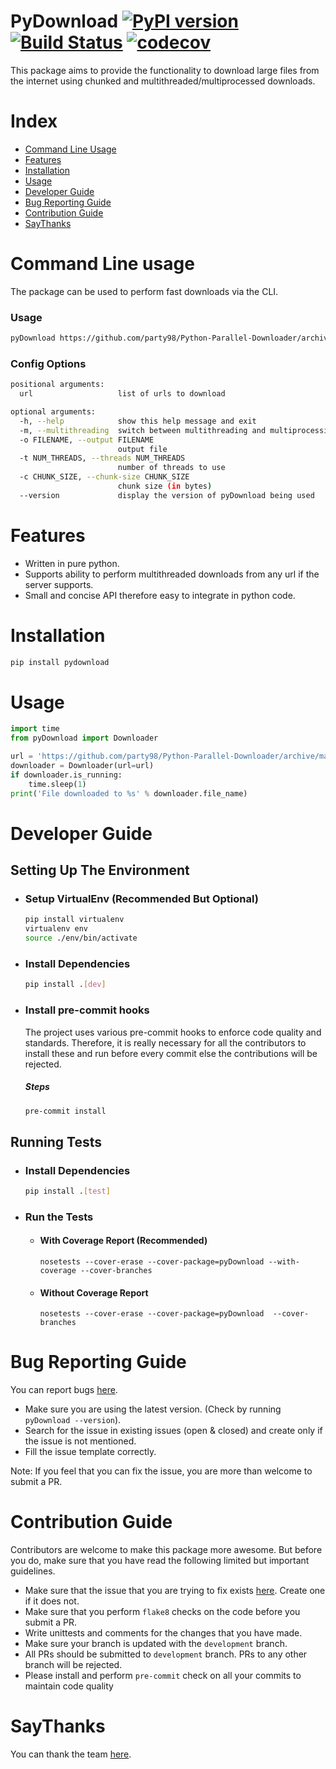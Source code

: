# PyDownload [![PyPI version](https://badge.fury.io/py/pyDownload.svg)](https://badge.fury.io/py/pyDownload) [![Build Status](https://travis-ci.org/party98/pyDownload.svg?branch=development)](https://travis-ci.org/party98/pyDownload) [![codecov](https://codecov.io/gh/party98/pyDownload/branch/development/graph/badge.svg)](https://codecov.io/gh/party98/pyDownload)

This package aims to provide the functionality to download large files from the internet using chunked and multithreaded/multiprocessed downloads.

# Index
 - [Command Line Usage](#command-line-usage)
 - [Features](#features)
 - [Installation](#installation)
 - [Usage](#usage)
 - [Developer Guide](#developer-guide)
 - [Bug Reporting Guide](#bug-reporting-guide)
 - [Contribution Guide](#contribution-guide)
 - [SayThanks](#saythanks)

# Command Line usage

The package can be used to perform fast downloads via the CLI.

### Usage

```bash
pyDownload https://github.com/party98/Python-Parallel-Downloader/archive/master.zip
```

### Config Options
```bash
positional arguments:
  url                   list of urls to download

optional arguments:
  -h, --help            show this help message and exit
  -m, --multithreading  switch between multithreading and multiprocessing
  -o FILENAME, --output FILENAME
                        output file
  -t NUM_THREADS, --threads NUM_THREADS
                        number of threads to use
  -c CHUNK_SIZE, --chunk-size CHUNK_SIZE
                        chunk size (in bytes)
  --version             display the version of pyDownload being used
```

# Features

 - Written in pure python.
 - Supports ability to perform multithreaded downloads from any url if the server supports.
 - Small and concise API therefore easy to integrate in python code.

# Installation

```bash
pip install pydownload
```

# Usage

```python
import time
from pyDownload import Downloader

url = 'https://github.com/party98/Python-Parallel-Downloader/archive/master.zip'
downloader = Downloader(url=url)
if downloader.is_running:
    time.sleep(1)
print('File downloaded to %s' % downloader.file_name)
```



# Developer Guide

## Setting Up The Environment
 - ### Setup VirtualEnv (Recommended But Optional)
   ```bash
   pip install virtualenv
   virtualenv env
   source ./env/bin/activate
   ```
 - ### Install Dependencies
   ```bash
   pip install .[dev]
   ```
 -  ### Install pre-commit hooks
    The project uses various pre-commit hooks to enforce code quality and standards. Therefore, it is really necessary for all the contributors to install these and run before every commit else the contributions will be rejected.

    ##### Steps
    ```bash
    pre-commit install
    ```

## Running Tests
 - ### Install Dependencies
   ```bash
   pip install .[test]
   ```
 - ### Run the Tests
   - #### With Coverage Report (Recommended)
     ```
     nosetests --cover-erase --cover-package=pyDownload --with-coverage --cover-branches
     ```
   - #### Without Coverage Report
     ```
     nosetests --cover-erase --cover-package=pyDownload  --cover-branches
     ```

# Bug Reporting Guide

You can report bugs [here](https://github.com/party98/pyDownload/issues).

 - Make sure you are using the latest version. (Check by running `pyDownload --version`).
 - Search for the issue in existing issues (open & closed) and create only if the issue is not mentioned.
 - Fill the issue template correctly.

Note: If you feel that you can fix the issue, you are more than welcome to submit a PR.

# Contribution Guide

Contributors are welcome to make this package more awesome. But before you do, make sure that you have read the following limited but important guidelines.

 - Make sure that the issue that you are trying to fix exists [here](https://github.com/party98/pyDownload/issues). Create one if it does not.
 - Make sure that you perform `flake8` checks on the code before you submit a PR.
 - Write unittests and comments for the changes that you have made.
 - Make sure your branch is updated with the `development` branch.
 - All PRs should be submitted to `development` branch. PRs to any other branch will be rejected.
 - Please install and perform `pre-commit` check on all your commits to maintain code quality


# SayThanks

You can thank the team [here](https://saythanks.io/to/party98).
